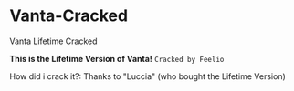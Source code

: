 # Vanta-Cracked
Vanta Lifetime Cracked

**This is the Lifetime Version of Vanta!**
`Cracked by Feelio`

How did i crack it?: Thanks to "Luccia" (who bought the Lifetime Version)

